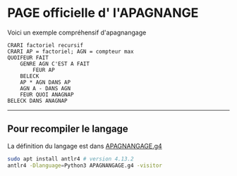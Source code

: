 # PAGE officielle d' l'APAGNANGE

Voici un exemple compréhensif d'apagnangage

```apagnangage
CRARI factoriel recursif
CRARI AP = factoriel; AGN = compteur max
QUOIFEUR FAIT 
    GENRE AGN C'EST A FAIT
        FEUR AP
    BELECK
    AP * AGN DANS AP
    AGN A - DANS AGN
    FEUR QUOI ANAGNAP
BELECK DANS ANAGNAP
```

---
## Pour recompiler le langage

La définition du langage est dans [APAGNANGAGE.g4](./APAGNANGAGE.g4)

```bash
sudo apt install antlr4 # version 4.13.2
antlr4 -Dlanguage=Python3 APAGNANGAGE.g4 -visitor
```
